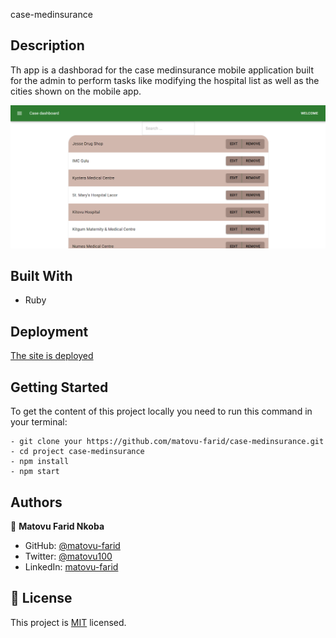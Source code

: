 
 case-medinsurance


## Description

Th app is a dashborad for the case medinsurance mobile application built for the admin to perform tasks like modifying the hospital list as well as the cities shown on the mobile app.


![screenshot](./screenshot.PNG)

## Built With

- Ruby

## Deployment
[The site is deployed](https://frosty-beaver-391916.netlify.app)

## Getting Started

To get the content of this project locally you need to run this command in your terminal:

```
- git clone your https://github.com/matovu-farid/case-medinsurance.git
- cd project case-medinsurance
- npm install
- npm start
```


## Authors

👤 **Matovu Farid Nkoba**

- GitHub: [@matovu-farid](https://github.com/matovu-farid)
- Twitter: [@matovu100](https://twitter.com/matovu100)
- LinkedIn: [matovu-farid](https://www.linkedin.com/in/matovu-farid-48b80257)


## 📝 License

This project is [MIT](./MIT.md) licensed.
